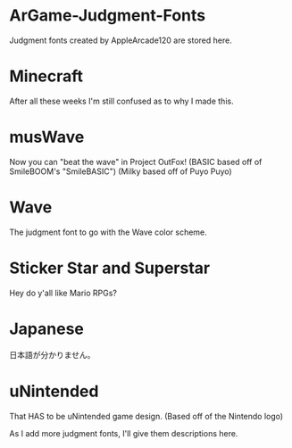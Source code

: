 # ArGame-Judgment-Fonts
Judgment fonts created by AppleArcade120 are stored here.

# Minecraft
After all these weeks I'm still confused as to why I made this.

# musWave
Now you can "beat the wave" in Project OutFox!
(BASIC based off of SmileBOOM's "SmileBASIC")
(Milky based off of Puyo Puyo)

# Wave
The judgment font to go with the Wave color scheme.

# Sticker Star and Superstar
Hey do y'all like Mario RPGs?

# Japanese
日本語が分かりません。

# uNintended
That HAS to be uNintended game design. (Based off of the Nintendo logo)

As I add more judgment fonts, I'll give them descriptions here.
